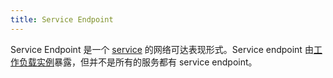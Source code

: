 ```yaml
---
title: Service Endpoint
---
```

Service Endpoint 是一个 [service](/zh/docs/reference/glossary/#service) 的网络可达表现形式。Service endpoint 由[工作负载实例](/zh/docs/reference/glossary/#workload-instance)暴露，但并不是所有的服务都有 service endpoint。
